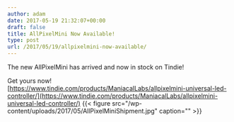 ```yaml
---
author: adam
date: 2017-05-19 21:32:07+00:00
draft: false
title: AllPixelMini Now Available!
type: post
url: /2017/05/19/allpixelmini-now-available/
---
```


The new AllPixelMini has arrived and now in stock on Tindie!

Get yours now!
[https://www.tindie.com/products/ManiacalLabs/allpixelmini-universal-led-controller/](https://www.tindie.com/products/ManiacalLabs/allpixelmini-universal-led-controller/)
{{< figure src="/wp-content/uploads/2017/05/AllPixelMiniShipment.jpg" caption="" >}}

